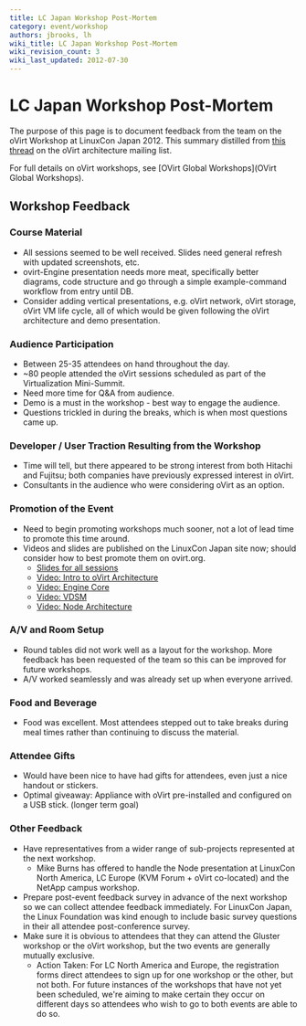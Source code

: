 ```yaml
---
title: LC Japan Workshop Post-Mortem
category: event/workshop
authors: jbrooks, lh
wiki_title: LC Japan Workshop Post-Mortem
wiki_revision_count: 3
wiki_last_updated: 2012-07-30
---
```


# LC Japan Workshop Post-Mortem

The purpose of this page is to document feedback from the team on the oVirt Workshop at LinuxCon Japan 2012. This summary distilled from [this thread](http://lists.ovirt.org/pipermail/arch/2012-June/000617.html) on the oVirt architecture mailing list.

For full details on oVirt workshops, see [OVirt Global Workshops](OVirt Global Workshops).

## Workshop Feedback

### Course Material

*   All sessions seemed to be well received. Slides need general refresh with updated screenshots, etc.
*   ovirt-Engine presentation needs more meat, specifically better diagrams, code structure and go through a simple example-command workflow from entry until DB.
*   Consider adding vertical presentations, e.g. oVirt network, oVirt storage, oVirt VM life cycle, all of which would be given following the oVirt architecture and demo presentation.

### Audience Participation

*   Between 25-35 attendees on hand throughout the day.
*   ~80 people attended the oVirt sessions scheduled as part of the Virtualization Mini-Summit.
*   Need more time for Q&A from audience.
*   Demo is a must in the workshop - best way to engage the audience.
*   Questions trickled in during the breaks, which is when most questions came up.

### Developer / User Traction Resulting from the Workshop

*   Time will tell, but there appeared to be strong interest from both Hitachi and Fujitsu; both companies have previously expressed interest in oVirt.
*   Consultants in the audience who were considering oVirt as an option.

### Promotion of the Event

*   Need to begin promoting workshops much sooner, not a lot of lead time to promote this time around.
*   Videos and slides are published on the LinuxCon Japan site now; should consider how to best promote them on ovirt.org.
    -   [Slides for all sessions](https://events.linuxfoundation.org/events/linuxcon-japan/ovirt-gluster-workshops)
    -   [Video: Intro to oVirt Architecture](http://video.linux.com/videos/introduction-to-ovirt-architecture)
    -   [Video: Engine Core](http://video.linux.com/videos/ovirt-engine-core)
    -   [Video: VDSM](http://video.linux.com/videos/virtualization-management-the-ovirt-way)
    -   [Video: Node Architecture](http://video.linux.com/videos/introduction-to-ovirt-node)

### A/V and Room Setup

*   Round tables did not work well as a layout for the workshop. More feedback has been requested of the team so this can be improved for future workshops.
*   A/V worked seamlessly and was already set up when everyone arrived.

### Food and Beverage

*   Food was excellent. Most attendees stepped out to take breaks during meal times rather than continuing to discuss the material.

### Attendee Gifts

*   Would have been nice to have had gifts for attendees, even just a nice handout or stickers.
*   Optimal giveaway: Appliance with oVirt pre-installed and configured on a USB stick. (longer term goal)

### Other Feedback

*   Have representatives from a wider range of sub-projects represented at the next workshop.
    -   Mike Burns has offered to handle the Node presentation at LinuxCon North America, LC Europe (KVM Forum + oVirt co-located) and the NetApp campus workshop.
*   Prepare post-event feedback survey in advance of the next workshop so we can collect attendee feedback immediately. For LinuxCon Japan, the Linux Foundation was kind enough to include basic survey questions in their all attendee post-conference survey.
*   Make sure it is obvious to attendees that they can attend the Gluster workshop or the oVirt workshop, but the two events are generally mutually exclusive.
    -   Action Taken: For LC North America and Europe, the registration forms direct attendees to sign up for one workshop or the other, but not both. For future instances of the workshops that have not yet been scheduled, we're aiming to make certain they occur on different days so attendees who wish to go to both events are able to do so.

